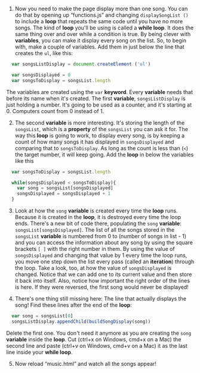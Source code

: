 1. Now you need to make the page display more than one song. You can do that by opening up “functions.js” and changing `displaySongList ()` to include a **loop** that repeats the same code until you have no more songs. The kind of **loop** you'll be using is called a **while loop**. It does the same thing over and over while a condition is true. By being clever with **variables**, you can make it display every song on the list. So, to begin with, make a couple of variables. Add them in just below the line that creates the `ul`, like this:

  ```javascript
    var songsListDisplay = document.createElement ('ul')
  
    var songsDisplayed = 0
    var songsToDisplay = songsList.length
  ```
  
  The variables are created using the `var` **keyword**. Every **variable** needs that before its name when it's created. The first **variable**, `songsListDisplay` is just holding a number. It's going to be used as a counter, and it's starting at 0. Computers count from 0 instead of 1. 
  
2. The second **variable** is more interesting. It's storing the length of the `songsList`, which is a **property** of the `songsList` you can ask it for. The way this **loop** is going to work, to display every song, is by keeping a count of how many songs it has displayed in `songsDisplayed` and comparing that to `songsToDisplay`. As long as the count is less than (`<`) the target number, it will keep going. Add the **loop** in below the variables like this
  ```javascript
    var songsToDisplay = songsList.length
  
    while(songsDisplayed < songsToDisplay){
      var song = songsList[songsDisplayed]
      songsDisplayed = songsDisplayed + 1
    }
  ```
 
3. Look at how the `song` **variable** is created every time the **loop** runs. Because it is created in the **loop**, it is destroyed every time the loop ends.
 There's a new bit of code there, populating the `song` **variable**: `songsList[songsDisplayed]`. The list of all the songs stored in the `songsList` **variable** is numbered from 0 to (number of songs in list - 1) and you can access the information about any song by using the square brackets `[ ]` with the right number in them. By using the value of `songsDisplayed` and changing that value by 1 every time the loop runs, you move one step down the list every pass (called an **iteration**) through the loop.
 Take a look, too, at how the value of `songsDisplayed` is changed. Notice that we can add one to its current value and then store it back into itself. Also, notice how important the right order of the lines is here. If they were reversed, the first song would never be displayed!
 
4. There's one thing still missing here: The line that actually displays the song! Find these lines after the end of the **loop**:

  ```javascript
    var song = songsList[0]
    songsListDisplay.appendChild(buildSongDisplay(song))
  ```
  
  Delete the first one. You don't need it anymore as you are creating the `song` **variable** inside the **loop**. Cut (ctrl+x on Windows, cmd+x on a Mac) the second line and paste (ctrl+v on Windows, cmd+v on a Mac) it as the last line inside your **while loop**.
  
5. Now reload “music.html” and watch all the songs appear! 